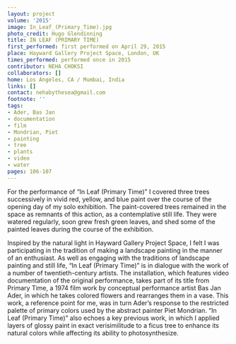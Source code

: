 ```yaml
---
layout: project
volume: '2015'
image: In_Leaf_(Primary_Time).jpg
photo_credit: Hugo Glendinning
title: IN LEAF (PRIMARY TIME)
first_performed: first performed on April 29, 2015
place: Hayward Gallery Project Space, London, UK
times_performed: performed once in 2015
contributor: NEHA CHOKSI
collaborators: []
home: Los Angeles, CA / Mumbai, India
links: []
contact: nehabythesea@gmail.com
footnote: ''
tags:
- Ader, Bas Jan
- documentation
- film
- Mondrian, Piet
- painting
- tree
- plants
- video
- water
pages: 106-107
---
```


For the performance of “In Leaf (Primary Time)” I covered three trees successively in vivid red, yellow, and blue paint over the course of the opening day of my solo exhibition. The paint-covered trees remained in the space as remnants of this action, as a contemplative still life. They were watered regularly, soon grew fresh green leaves, and shed some of the painted leaves during the course of the exhibition.

Inspired by the natural light in Hayward Gallery Project Space, I felt I was participating in the tradition of making a landscape painting in the manner of an enthusiast. As well as engaging with the traditions of landscape painting and still life, “In Leaf (Primary Time)” is in dialogue with the work of a number of twentieth-century artists. The installation, which features video documentation of the original performance, takes part of its title from Primary Time, a 1974 film work by conceptual performance artist Bas Jan Ader, in which he takes colored flowers and rearranges them in a vase. This work, a reference point for me, was in turn Ader’s response to the restricted palette of primary colors used by the abstract painter Piet Mondrian. “In Leaf (Primary Time)” also echoes a key previous work, in which I applied layers of glossy paint in exact verisimilitude to a ficus tree to enhance its natural colors while affecting its ability to photosynthesize.
